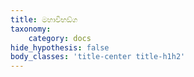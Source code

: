 ```yaml
---
title: මහාවිභඞ්ග
taxonomy:
    category: docs
hide_hypothesis: false
body_classes: 'title-center title-h1h2'
---
```


